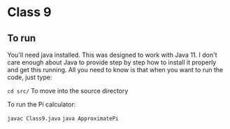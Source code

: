 # Class 9

## To run

You'll need java installed. This was designed to work with Java 11. I don't care enough about Java to provide step by step how to install it properly and get this running.
All you need to know is that when you want to run the code, just type:

`cd src/`
To move into the source directory

To run the Pi calculator:

`javac Class9.java`
`java ApproximatePi`
